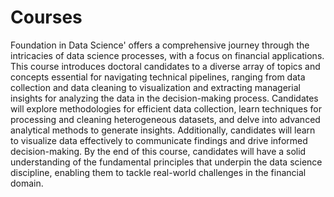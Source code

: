 # Courses

Foundation in Data Science' offers a comprehensive journey through the intricacies of data science processes, with a focus on financial applications. This course introduces doctoral candidates to a diverse array of topics and concepts essential for navigating technical pipelines, ranging from data collection and data cleaning to visualization and extracting managerial insights for analyzing the data in the decision-making process. Candidates will explore methodologies for efficient data collection, learn techniques for processing and cleaning heterogeneous datasets, and delve into advanced analytical methods to generate insights. Additionally, candidates will learn to visualize data effectively to communicate findings and drive informed decision-making. By the end of this course, candidates will have a solid understanding of the fundamental principles that underpin the data science discipline, enabling them to tackle real-world challenges in the financial domain.
